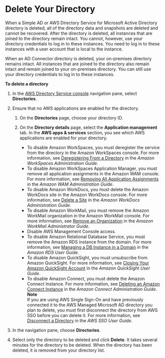 # Delete Your Directory<a name="ad_connector_delete"></a>

When a Simple AD or AWS Directory Service for Microsoft Active Directory directory is deleted, all of the directory data and snapshots are deleted and cannot be recovered\. After the directory is deleted, all instances that are joined to the directory remain intact\. You cannot, however, use your directory credentials to log in to these instances\. You need to log in to these instances with a user account that is local to the instance\.

When an AD Connector directory is deleted, your on\-premises directory remains intact\. All instances that are joined to the directory also remain intact and remain joined to your on\-premises directory\. You can still use your directory credentials to log in to these instances\.

**To delete a directory**

1. In the [AWS Directory Service console](https://console.aws.amazon.com/directoryservicev2/) navigation pane, select **Directories**\.

1. Ensure that no AWS applications are enabled for the directory\.

   1. On the **Directories** page, choose your directory ID\.

   1. On the **Directory details** page, select the **Application management** tab\. In the **AWS apps & services** section, you see which AWS applications are enabled for your directory\.
      + To disable Amazon WorkSpaces, you must deregister the service from the directory in the Amazon WorkSpaces console\. For more information, see [Deregistering From a Directory](https://docs.aws.amazon.com/workspaces/latest/adminguide/registration.html#deregister_directory) in the *Amazon WorkSpaces Administration Guide*\.
      + To disable Amazon WorkSpaces Application Manager, you must remove all application assignments in the Amazon WAM console\. For more information, see [Removing All Application Assignments](http://docs.aws.amazon.com/wam/latest/adminguide/remove_all_assignments.html) in the *Amazon WAM Administration Guide*\.
      + To disable Amazon WorkDocs, you must delete the Amazon WorkDocs site in the Amazon WorkDocs console\. For more information, see [Delete a Site](https://docs.aws.amazon.com/workdocs/latest/adminguide/admin_console.html#manage_deactivate) in the *Amazon WorkDocs Administration Guide*\.
      + To disable Amazon WorkMail, you must remove the Amazon WorkMail organization in the Amazon WorkMail console\. For more information, see [Remove an Organization](https://docs.aws.amazon.com/workmail/latest/adminguide/remove_organization.html) in the *Amazon WorkMail Administrator Guide*\.
      + Disable AWS Management Console access\.
      + To disable Amazon Relational Database Service, you must remove the Amazon RDS instance from the domain\. For more information, see [Managing a DB Instance in a Domain](http://docs.aws.amazon.com/AmazonRDS/latest/UserGuide/USER_SQLServerWinAuth.html#USER_SQLServerWinAuth.Managing) in the *Amazon RDS User Guide*\.
      + To disable Amazon QuickSight, you must unsubscribe from Amazon QuickSight\. For more information, see [Closing Your Amazon QuickSight Account](http://docs.aws.amazon.com/quicksight/latest/user/closing-account.html) in the *Amazon QuickSight User Guide*\.
      + To disable Amazon Connect, you must delete the Amazon Connect Instance\. For more information, see [Deleting an Amazon Connect Instance](http://docs.aws.amazon.com/connect/latest/adminguide/gettingstarted.html#delete-instance) in the *Amazon Connect Administration Guide*\.
**Note**  
If you are using AWS Single Sign\-On and have previously connected it to the AWS Managed Microsoft AD directory you plan to delete, you must first disconnect the directory from AWS SSO before you can delete it\. For more information, see [Disconnect a Directory](https://docs.aws.amazon.com/singlesignon/latest/userguide/howtodisconnectdirectory.html) in the *AWS SSO User Guide*\.

1. In the navigation pane, choose **Directories**\.

1. Select only the directory to be deleted and click **Delete**\. It takes several minutes for the directory to be deleted\. When the directory has been deleted, it is removed from your directory list\.